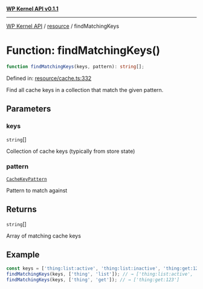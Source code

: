 [**WP Kernel API v0.1.1**](../../README.md)

---

[WP Kernel API](../../README.md) / [resource](../README.md) / findMatchingKeys

# Function: findMatchingKeys()

```ts
function findMatchingKeys(keys, pattern): string[];
```

Defined in: [resource/cache.ts:332](https://github.com/theGeekist/wp-kernel/blob/main/packages/kernel/src/resource/cache.ts#L332)

Find all cache keys in a collection that match the given pattern.

## Parameters

### keys

`string`[]

Collection of cache keys (typically from store state)

### pattern

[`CacheKeyPattern`](../type-aliases/CacheKeyPattern.md)

Pattern to match against

## Returns

`string`[]

Array of matching cache keys

## Example

```ts
const keys = ['thing:list:active', 'thing:list:inactive', 'thing:get:123'];
findMatchingKeys(keys, ['thing', 'list']); // → ['thing:list:active', 'thing:list:inactive']
findMatchingKeys(keys, ['thing', 'get']); // → ['thing:get:123']
```
